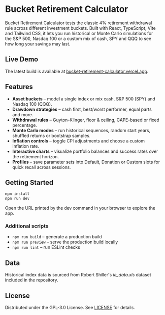 # Bucket Retirement Calculator

Bucket Retirement Calculator tests the classic 4% retirement withdrawal rule across different investment buckets. Built with React, TypeScript, Vite and Tailwind CSS, it lets you run historical or Monte Carlo simulations for the S&P 500, Nasdaq 100 or a custom mix of cash, SPY and QQQ to see how long your savings may last.

## Live Demo

The latest build is available at [bucket-retirement-calculator.vercel.app](https://bucket-retirement-calculator.vercel.app/).

## Features

- **Asset buckets** – model a single index or mix cash, S&P 500 (SPY) and Nasdaq 100 (QQQ).
- **Drawdown strategies** – cash first, best/worst performer, equal parts and more.
- **Withdrawal rules** – Guyton–Klinger, floor & ceiling, CAPE-based or fixed percentage.
- **Monte Carlo modes** – run historical sequences, random start years, shuffled returns or bootstrap samples.
- **Inflation controls** – toggle CPI adjustments and choose a custom inflation rate.
- **Interactive charts** – visualize portfolio balances and success rates over the retirement horizon.
- **Profiles** – save parameter sets into Default, Donation or Custom slots for quick recall across sessions.

## Getting Started

```bash
npm install
npm run dev
```

Open the URL printed by the dev command in your browser to explore the app.

### Additional scripts

- `npm run build` – generate a production build
- `npm run preview` – serve the production build locally
- `npm run lint` – run ESLint checks

## Data

Historical index data is sourced from Robert Shiller's *ie_data.xls* dataset included in the repository.

## License

Distributed under the GPL-3.0 License. See [LICENSE](./LICENSE) for details.

